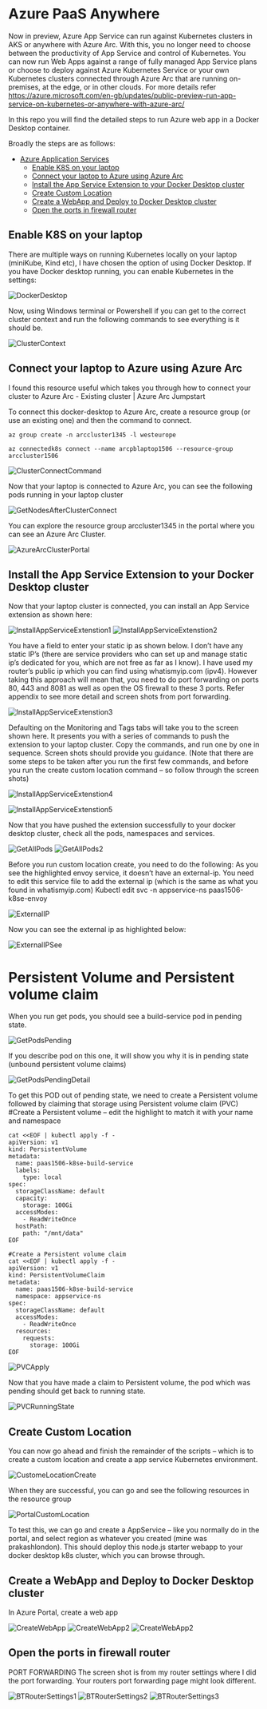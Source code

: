 # Azure PaaS Anywhere 
Now in preview, Azure App Service can run against Kubernetes clusters in AKS or anywhere with Azure Arc. With this, you no longer need to choose between the productivity of App Service and control of Kubernetes. You can now run Web Apps against a range of fully managed App Service plans or choose to deploy against Azure Kubernetes Service or your own Kubernetes clusters connected through Azure Arc that are running on-premises, at the edge, or in other clouds. For more details refer https://azure.microsoft.com/en-gb/updates/public-preview-run-app-service-on-kubernetes-or-anywhere-with-azure-arc/

In this repo you will find the detailed steps to run Azure web app in a Docker Desktop container.  

Broadly the steps are as follows:
- [Azure Application Services](https://azure.microsoft.com/en-gb/updates/public-preview-run-app-service-on-kubernetes-or-anywhere-with-azure-arc/)
   - [Enable K8S on your laptop](#enable-k8s-on-your-laptop)
   - [Connect your laptop to Azure using Azure Arc](#connect-your-laptop-to-azure-using-azure-arc)
   - [Install the App Service Extension to your Docker Desktop cluster](#install-the-app-service-extension-to-your-docker-desktop-cluster)
   - [Create Custom Location](#create-custom-location)
   - [Create a WebApp and Deploy to Docker Desktop cluster](#create-a-webapp-and-deploy-to-docker-desktop-cluster)
   - [Open the ports in firewall router](#open-the-ports-in-firewall-router)




## Enable K8S on your laptop

There are multiple ways on running Kubernetes locally on your laptop (miniKube, Kind etc), I have chosen the option of using Docker Desktop. If you have Docker desktop running, you can enable Kubernetes in the settings:

![DockerDesktop](/.images/DockerDesktopWelcomeScreen.png)

Now, using Windows terminal or Powershell if you can get to the correct cluster context and run the following commands to see everything is it should be.

![ClusterContext](.images/TerminalClusterContext.png)

## Connect your laptop to Azure using Azure Arc
I found this resource useful which takes you through how to connect your cluster to Azure Arc - Existing cluster | Azure Arc Jumpstart

To connect this docker-desktop to Azure Arc, create a resource group (or use an existing one) and then the command to connect.
```
az group create -n arccluster1345 -l westeurope

az connectedk8s connect --name arcpblaptop1506 --resource-group arccluster1506
```

![ClusterConnectCommand](.images/ArcConnectDockerDesktop.png)

Now that your laptop is connected to Azure Arc, you can see the following pods running in your laptop cluster 

![GetNodesAfterClusterConnect](.images/RunningPodsonDockerDesktop.png)

You can explore the resource group arccluster1345 in the portal where you can see an Azure Arc Cluster. 

![AzureArcClusterPortal](.images/PortalExploreArc.png)

## Install the App Service Extension to your Docker Desktop cluster

Now that your laptop cluster is connected, you can install an App Service extension as shown here:

![InstallAppServiceExtenstion1](.images/InstallAppServiceExtensions.png)
![InstallAppServiceExtenstion2](.images/InstallAppServiceExtensions2.png)

You have a field to enter your static ip as shown below. I don’t have any static IP’s (there are service providers who can set up and manage static ip’s dedicated for you, which are not free as far as I know).
I have used my router’s public ip which you can find using whatismyip.com  (ipv4). However taking this approach will mean that, you need to do port forwarding on ports 80, 443 and 8081 as well as open the OS firewall to these 3 ports. Refer appendix to see more detail and screen shots from port forwarding. 

![InstallAppServiceExtenstion3](.images/InstallAppServiceExtensions3.png)

Defaulting on the Monitoring and Tags tabs will take you to the screen shown here. It presents you with a series of commands to push the extension to your laptop cluster. Copy the commands, and run one by one in sequence. Screen shots should provide you guidance. (Note that there are some steps to be taken after you run the first few commands, and before you run the create custom location command – so follow through the screen shots)

![InstallAppServiceExtenstion4](.images/InstallAppServiceExtensions4.png)

![InstallAppServiceExtenstion5](.images/InstallAppServiceExtensions5.png)

Now that you have pushed the extension successfully to your docker desktop cluster, check all the pods, namespaces and services.

![GetAllPods](.images/GetPodsAfterExtension.png)
![GetAllPods2](.images/GetPodsAfterExtensionwithnamespace.png.png)

Before you run custom location create, you need to do the following:
As you see the highlighted envoy service, it doesn’t have an external-ip. You need to edit this service file to add the external ip (which is the same as what you found in whatismyip.com)
Kubectl edit svc -n appservice-ns paas1506-k8se-envoy

![ExternalIP](.images/EditSvcEditExternalIP.png)

Now you can see the external ip as highlighted below:

![ExternalIPSee](.images/SeetheExternalIP.png)

# Persistent Volume and Persistent volume claim
When you run get pods, you should see a build-service pod in pending state.

![GetPodsPending](.images/UnboundPersistentVolumeClaim.png)

If you describe pod on this one, it will show you why it is in pending state (unbound persistent volume claims)

![GetPodsPendingDetail](.images/UnboundPersistentVolumeClaim_Detail.png)

To get this POD out of pending state, we need to create a Persistent volume followed by claiming that storage using Persistent volume claim (PVC)
#Create a Persistent volume – edit the highlight to match it with your name and namespace

```
cat <<EOF | kubectl apply -f -
apiVersion: v1
kind: PersistentVolume
metadata:
  name: paas1506-k8se-build-service
  labels:
    type: local
spec:
  storageClassName: default
  capacity:
    storage: 100Gi
  accessModes:
    - ReadWriteOnce
  hostPath:
    path: "/mnt/data"
EOF

#Create a Persistent volume claim
cat <<EOF | kubectl apply -f -
apiVersion: v1
kind: PersistentVolumeClaim
metadata:
  name: paas1506-k8se-build-service
  namespace: appservice-ns
spec:
  storageClassName: default
  accessModes:
    - ReadWriteOnce
  resources:
    requests:
      storage: 100Gi
EOF
```

![PVCApply](.images/kubectlapplypvs.png)

Now that you have made a claim to Persistent volume, the pod which was pending should get back to running state.

![PVCRunningState](.images/AfterPVCPodstoRunningState.png)

## Create Custom Location
You can now go ahead and finish the remainder of the scripts – which is to create a custom location and create a app service Kubernetes environment.

![CustomeLocationCreate](.images/Customlocationcreatescript.png)

When they are successful, you can go and see the following resources in the resource group

![PortalCustomLocation](.images/CustomLocationinAzurePortal.png)

To test this, we can go and create a AppService – like you normally do in the portal, and select region as whatever you created (mine was prakashlondon). This should deploy this node.js starter webapp to your docker desktop k8s cluster, which you can browse through.

## Create a WebApp and Deploy to Docker Desktop cluster

In Azure Portal, create a web app

![CreateWebApp](.images/CreateWebAppinCustomLocation.png)
![CreateWebApp2](.images/CreateWebAppinCustomLocation2.png)
![CreateWebApp2](.images/webapprunning.png)

## Open the ports in firewall router

PORT FORWARDING
The screen shot is from my router settings where I did the port forwarding. Your routers port forwarding page might look different.

![BTRouterSettings1](.images/BTFirewall1.png)
![BTRouterSettings2](.images/BTFirewall2.png)
![BTRouterSettings3](.images/BTFirewall3.png)


